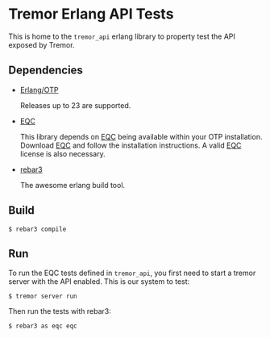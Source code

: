 # Tremor Erlang API Tests

This is home to the `tremor_api` erlang library to property test the API exposed by Tremor.

## Dependencies

* [Erlang/OTP] 
    
    Releases up to 23 are supported.

* [EQC]

    This library depends on [EQC] being available within your OTP installation.
    Download [EQC] and follow the installation instructions. A valid [EQC] license is also necessary.

* [rebar3]

    The awesome erlang build tool.
## Build

    $ rebar3 compile

## Run

To run the EQC tests defined in `tremor_api`, you first need to start a tremor server with the API enabled. This is our system to test:

    $ tremor server run

Then run the tests with rebar3:

    $ rebar3 as eqc eqc

[EQC]: http://www.quviq.com/downloads/
[Erlang/OTP]: https://www.erlang.org/
[rebar3]: https://github.com/erlang/rebar3
